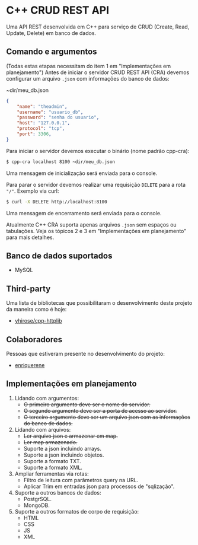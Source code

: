 # C++ CRUD REST API
Uma API REST desenvolvida em C++ para serviço de CRUD (Create, Read, Update, Delete) em banco de dados.

## Comando e argumentos
(Todas estas etapas necessitam do item 1 em "Implementações em planejamento")
Antes de iniciar o servidor CRUD REST API (CRA) devemos configurar um arquivo `.json` com informações do banco de dados:

~dir/meu_db.json
```json
{
    "name": "theadmin",
    "username": "usuario_db",
    "password": "senha do usuario",
    "host": "127.0.0.1",
    "protocol": "tcp",
    "port": 3306,
}
```

Para iniciar o servidor devemos executar o binário (nome padrão cpp-cra):
```sh
$ cpp-cra localhost 8100 ~dir/meu_db.json
```
Uma mensagem de inicialização será enviada para o console.

Para parar o servidor devemos realizar uma requisição `DELETE` para a rota `"/"`. Exemplo via curl:
```sh
$ curl -X DELETE http://localhost:8100
```
Uma mensagem de encerramento será enviada para o console.

Atualmente C++ CRA suporta apenas arquivos `.json` sem espaços ou tabulações. Veja os tópicos 2 e 3 em "Implementações em planejamento" para mais detalhes.

## Banco de dados suportados
* MySQL

## Third-party
Uma lista de bibliotecas que possibilitaram o desenvolvimento deste projeto da maneira como é hoje:
* [yhirose/cpp-httplib](https://github.com/yhirose/cpp-httplib)

## Colaboradores
Pessoas que estiveram presente no desenvolvimento do projeto:
* [enriquerene](https://github.com/enriquerene)

## Implementações em planejamento
1. Lidando com argumentos:
    * ~~O primeiro argumento deve ser o nome do servidor.~~
    * ~~O segundo argumento deve ser a porta de acesso ao servidor.~~
    * ~~O terceiro argumento deve ser um arquivo json com as informações do banco de dados.~~
2. Lidando com arquivos:
    * ~~Ler arquivo json e armazenar em map.~~
    * ~~Ler map armazenado.~~
    * Suporte a json incluindo arrays.
    * Suporte a json incluindo objetos.
    * Suporte a formato TXT.
    * Suporte a formato XML.
3. Ampliar ferramentas via rotas:
    * Filtro de leitura com parâmetros query na URL.
    * Aplicar Trim em entradas json para processos de "sqlização".
4. Suporte a outros bancos de dados:
    * PostgrSQL.
    * MongoDB.
5. Suporte a outros formatos de corpo de requisição:
    * HTML
    * CSS
    * JS
    * XML